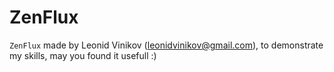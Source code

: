 # ZenFlux

`ZenFlux` made by Leonid Vinikov (leonidvinikov@gmail.com), to demonstrate my skills, may you found it usefull :)
